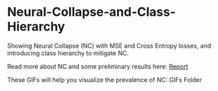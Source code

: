 # Neural-Collapse-and-Class-Hierarchy
Showing Neural Collapse (NC) with MSE and Cross Entropy losses, and introducing class hierarchy to mitigate NC.

Read more about NC and some preliminary results here: [Report](https://github.com/sid-betalol/Neural-Collapse-and-Class-Hierarchy/blob/main/Neural_Collapse_report.pdf)


These GIFs will help you visualize the prevalence of NC: GIFs Folder
